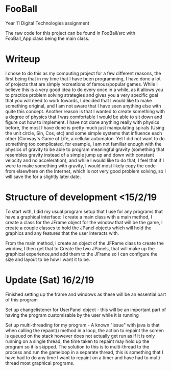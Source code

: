 # FooBall
Year 11 Digital Technologies assignment

The raw code for this project can be found in FooBall/src with FooBall_App.class being the main class.

# Writeup
I chose to do this as my computing project for a few different reasons, the first being that in my time that I have been programming, I have done a lot of projects that are simply recreations of famous/popular games. While I believe this is a very good idea to do every once in a while, as it allows you to practice problem solving strategies and gives you a very specific goal that you will need to work towards, I decided that I would like to make something original, and I am not aware that I have seen anything else with quite this concept. Another reason is that I wanted to create something with a degree of physics that I was comfortable I would be able to sit down and figure out how to implement. I have not done anything really with physics before, the most I have done is pretty much just manipulating spirals (Using the unit circle, Sin, Cos, etc) and some simple systems that influence each other (Conway's Game of Life, a cellular automaton. Yet I did not want to do something too complicated, for example, I am not familiar enough with the physics of gravity to be able to program meaningful gravity (something that resembles gravity instead of a simple jump up and down with constant velocity and no acceleration), and while I would like to do that, I feel that if I were to make something with gravity, I would most likely copy the code from elsewhere on the Internet, which is not very good problem solving, so I will save the for a slightly later date.

# Structure of development <15/2/19
To start with, I did my usual program setup that I use for any programs that have a graphical interface:
I create a main class with a main method,
I create a class for the JFrame object for the window that will be the game,
I create a couple classes to hold the JPanel objects which will hold the graphics and any features that the user interacts with.

From the main method, I create an object of the JFRame class to create the window, I then get that to Create the two JPanels, that will make up the graphical experience,and add them to the JFrame so I can configure the size and layout to be how I want it to be.

# Update (Sat) 16/2/19
Finished setting up the frame and windows as these will be an essential part of this program

Set up changelistener for UserPanel object - this will be an important part of having the program customisable by the user while it is running

Set up multi-threading for my program - 
A known "issue" with java is that when calling the repaint() method in a loop, the action to repaint the screen is queued on the stack however does not actually get run as if it is only running on a single thread, the time taken to repaint may hold up the program so it is skipped. The solution to this is to multi-thread to the process and run the gameloop in a separate thread, this is something that I have had to do any time I want to repaint on a timer and have had to multi-thread most graphical programs.



